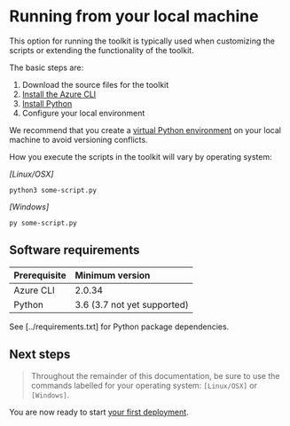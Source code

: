 # Running from your local machine

This option for running the toolkit is typically used when customizing the scripts or extending the functionality of the toolkit.

The basic steps are:
1. Download the source files for the toolkit
1. [Install the Azure CLI](https://docs.microsoft.com/cli/azure/install-azure-cli?view=azure-cli-latest)
1. [Install Python](https://www.python.org/downloads/release/python-360/)
1. Configure your local environment

We recommend that you create a [virtual Python environment](https://docs.python.org/3/tutorial/venv.html) on your local machine to avoid versioning conflicts.

How you execute the scripts in the toolkit will vary by operating system:

*[Linux/OSX]*

`python3 some-script.py`

*[Windows]*

`py some-script.py`

## Software requirements

| Prerequisite | Minimum version
| :-           | :-
| Azure CLI    | 2.0.34
| Python       | 3.6 (3.7 not yet supported)

See [../requirements.txt] for Python package dependencies.

## Next steps

> Throughout the remainder of this documentation, be sure to use the commands labelled for your operating system: `[Linux/OSX]` or `[Windows]`.

You are now ready to start [your first deployment](your-first-deployment.md).